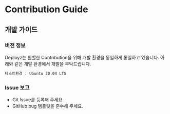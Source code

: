 # Contribution Guide

## 개발 가이드

### 버전 정보
Deployz는 원할한 Contribution을 위해 개발 환경을 동일하게 통일하고 있습니다.
아래와 같은 개발 환경에서 개발을 부탁드립니다.
```bash
테스트환경 : Ubuntu 20.04 LTS
```




### Issue 보고
- Git Issue를 등록해 주세요.
- GitHub bug 템플릿을 준수해 주세요.

